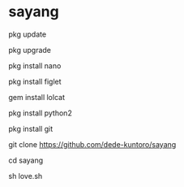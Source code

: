 # sayang


pkg update

pkg upgrade

pkg install nano

pkg install figlet

gem install lolcat

pkg install python2

pkg install git

git clone https://github.com/dede-kuntoro/sayang

cd sayang

sh love.sh
